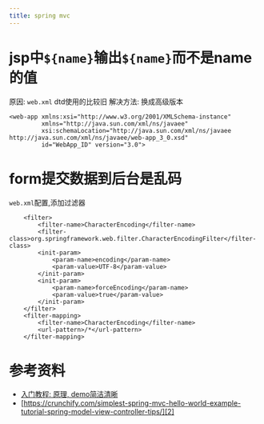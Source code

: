 ```yaml
---
title: spring mvc
---
```


# jsp中`${name}`输出`${name}`而不是name的值

原因: `web.xml` dtd使用的比较旧
解决方法: 换成高级版本

```
<web-app xmlns:xsi="http://www.w3.org/2001/XMLSchema-instance"
         xmlns="http://java.sun.com/xml/ns/javaee"
         xsi:schemaLocation="http://java.sun.com/xml/ns/javaee http://java.sun.com/xml/ns/javaee/web-app_3_0.xsd"
         id="WebApp_ID" version="3.0">
```

# form提交数据到后台是乱码

`web.xml`配置,添加过滤器

```
    <filter>
        <filter-name>CharacterEncoding</filter-name>
        <filter-class>org.springframework.web.filter.CharacterEncodingFilter</filter-class>
        <init-param>
            <param-name>encoding</param-name>
            <param-value>UTF-8</param-value>
        </init-param>
        <init-param>
            <param-name>forceEncoding</param-name>
            <param-value>true</param-value>
        </init-param>
    </filter>
    <filter-mapping>
        <filter-name>CharacterEncoding</filter-name>
        <url-pattern>/*</url-pattern>
    </filter-mapping>
```



# 参考资料

- [入门教程: 原理, demo简洁清晰][1]
- [https://crunchify.com/simplest-spring-mvc-hello-world-example-tutorial-spring-model-view-controller-tips/][2]

[2]: https://crunchify.com/simplest-spring-mvc-hello-world-example-tutorial-spring-model-view-controller-tips/
[1]: http://o7planning.org/en/10129/spring-mvc-tutorial-for-beginners
